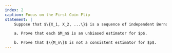 ```yaml
---
index: 2
caption: Focus on the First Coin Flip
statement: |
    Suppose that $\{X_1, X_2, ...\}$ is a sequence of independent Bernoulli random variables, with common parameter $$p$$.  For each $n \in \{1,2,...\}$, define the estimator $M_n = X_1$. 

    a. Prove that each $M_n$ is an unbiased estimator for $p$.

    b. Prove that $\{M_n\}$ is not a consistent estimator for $p$.
---
```

